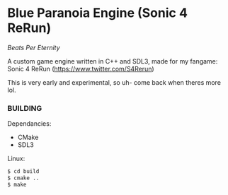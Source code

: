 # Blue Paranoia Engine (Sonic 4 ReRun)
_Beats Per Eternity_

A custom game engine written in C++ and SDL3, made for my fangame: Sonic 4 ReRun (https://www.twitter.com/S4Rerun)


This is very early and experimental, so uh- come back when theres more lol.


### BUILDING

Dependancies:
- CMake
- SDL3

Linux:
```bash
$ cd build
$ cmake ..
$ make
```